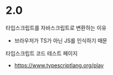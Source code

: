 # 2.0

타입스크립트를 자바스크립트로 변환하는 이유

- 브라우저가 TS가 아닌 JS를 인식하기 때문

타입스크립트 코드 테스트 페이지

- https://www.typescriptlang.org/play
